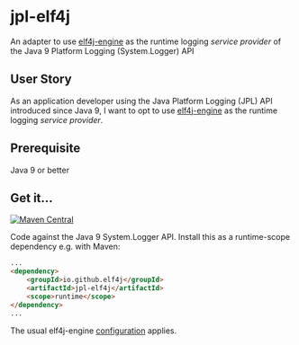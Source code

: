# jpl-elf4j

An adapter to use [elf4j-engine](https://github.com/elf4j/elf4j-engine) as the runtime logging _service provider_ of the
Java 9 Platform Logging (System.Logger) API

## User Story

As an application developer using the Java Platform Logging (JPL) API introduced since Java 9, I want to opt to
use [elf4j-engine](https://github.com/elf4j/elf4j-engine) as the runtime logging _service provider_.

## Prerequisite

Java 9 or better

## Get it...

[![Maven Central](https://img.shields.io/maven-central/v/io.github.elf4j/jpl-elf4j.svg?label=Maven%20Central)](https://central.sonatype.com/search?smo=true&q=pkg%253Amaven%252Fio.github.elf4j%252Fjpl-elf4j)

Code against the Java 9 System.Logger API. Install this as a runtime-scope dependency e.g. with Maven:

```html
...
<dependency>
    <groupId>io.github.elf4j</groupId>
    <artifactId>jpl-elf4j</artifactId>
    <scope>runtime</scope>
</dependency>
...
```

The usual elf4j-engine [configuration](https://github.com/elf4j/elf4j-provider#configuration) applies.
